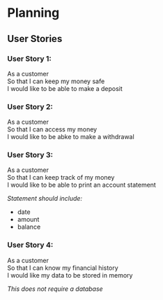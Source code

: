 # Planning

## User Stories

### User Story 1:

As a customer  
So that I can keep my money safe  
I would like to be able to make a deposit  

### User Story 2:

As a customer  
So that I can access my money  
I would like to be abke to make a withdrawal  

### User Story 3:

As a customer  
So that I can keep track of my money  
I would like to be able to print an account statement  

*Statement should include:*
- date
- amount
- balance

### User Story 4:

As a customer  
So that I can know my financial history  
I would like my data to be stored in memory  

*This does not require a database*

